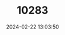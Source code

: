 ---
title: "10283"
category: "Hybomys univittatus"
draft: false
date: 2024-02-22 13:03:50
languages:
  English: ["Peters' Hybomys", "Peters' Striped Mouse"]
---